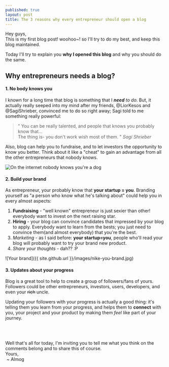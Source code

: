 ```yaml
---
published: true
layout: post
title: The 3 reasons why every entrepreneur should open a blog
---
```


Hey guys,<br />
This is my first blog post! woohoo~! so I'll try to do my best, and keep this blog maintained.

Today I'll try to explain you **why I opened this blog** and why you should do the same.

## Why entrepreneurs needs a blog?

#### 1. No body knows you
I known for a long time that blog is something that I _**need** to do_. But, it actually really seeped into my
mind after my friends, @LiorKesos and @SagiShrieber, convinced me to do so right away; Sagi told to me something really powerful:

> " You can be really talented, and people that knows you probably know that...<br />
> The thing is- you don't work wish most of them. "
> <cite>Sagi Shrieber</cite>

Also, blog can help you to fundraise, and to let investors the opportunity to know you better. Think about it like a "cheat"
to gain an advantage from all the other entrepreneurs that nobody knows.

<img alt="On the internet nobody knows you're a dog" src="http://i0.kym-cdn.com/photos/images/facebook/000/427/566/b67.jpeg" style="max-height: 400px;" />

#### 2. Build your brand
As entrepreneur, your probably know that **your startup = you**.
Branding yourself as "a person who know what he's talking about" could help you in every almost aspects:

1. **Fundraising** - "well known" entrepreneur is just sexier than other! everybody want to invest on the next raising star.
1. **Hiring** - your blog can convince candidates that impressed by your blog to apply. Everybody want to learn from the
bests; you just need to convince them(and almost everybody) that you're the best.
1. *Marketing* - as I said before: **your startup=you**, people who'll read your blog will probably want to try your
brand new product.
1. *Share your thoughts* - dah?? :P

![Your brand]({{ site.github.url }}/images/nike-you-brand.jpg)

#### 3. Updates about your progress

Blog is a great tool to help to create a group of followers/fans of yours. Followers could be other entrepreneurs, investors, users, developers,
and even your ~~rich~~ uncle.

Updating your followers with your progress is actually a good thing: it's telling them you learn from your progress,
and helps them to **connect** with you, your project and your product by making them _feel_ like part of your journey.

<br />
<br />

Well that's all for today, I'm inviting you to tell me what you think on the comments belong and to share this of course.<br />
Yours, <br />
&nbsp;~ Almog